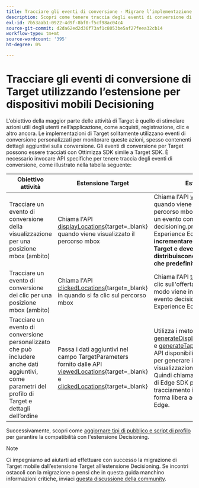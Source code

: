 ```yaml
---
title: Tracciare gli eventi di conversione - Migrare l’implementazione di Adobe Target nell’app mobile a Adobe Journey Optimizer - Estensione Decisioning
description: Scopri come tenere traccia degli eventi di conversione di Adobe Target utilizzando l’estensione Adobe Journey Optimizer - Decisioning Mobile
exl-id: 7b53aab1-0922-4d9f-8bf0-f5cf98ac04c4
source-git-commit: d2da62ed2d36f73af1c8053be5af27feea32cb14
workflow-type: tm+mt
source-wordcount: '395'
ht-degree: 0%

---
```


# Tracciare gli eventi di conversione di Target utilizzando l’estensione per dispositivi mobili Decisioning

L’obiettivo della maggior parte delle attività di Target è quello di stimolare azioni utili degli utenti nell’applicazione, come acquisti, registrazione, clic e altro ancora. Le implementazioni di Target solitamente utilizzano eventi di conversione personalizzati per monitorare queste azioni, spesso contenenti dettagli aggiuntivi sulla conversione. Gli eventi di conversione per Target possono essere tracciati con Ottimizza SDK simile a Target SDK. È necessario invocare API specifiche per tenere traccia degli eventi di conversione, come illustrato nella tabella seguente:

| Obiettivo attività | Estensione Target | Estensione Decisioning |
|---|---|---|
| Tracciare un evento di conversione della visualizzazione per una posizione mbox (ambito) | Chiama l&#39;API [displayLocations](https://developer.adobe.com/client-sdks/solution/adobe-target/api-reference/#displayedlocations){target=_blank} quando viene visualizzato il percorso mbox | Chiama l&#39;API [visualizzato](https://developer.adobe.com/client-sdks/edge/adobe-journey-optimizer-decisioning/#proposition-tracking-using-direct-offer-class-methods){target=_blank} quando viene visualizzata l&#39;offerta per il percorso mbox. In questo modo viene inviato un evento con tipo di evento decisioning.propositionDisplay alla rete Experience Edge. **Questo è essenziale per incrementare i visitatori nelle attività di Target e deve essere fatto quando si distribuiscono offerte di Target sia regolari che predefinite.** |
| Tracciare un evento di conversione dei clic per una posizione mbox (ambito) | Chiama l&#39;API [clickedLocations](https://developer.adobe.com/client-sdks/solution/adobe-target/api-reference/#displayedlocations){target=_blank} in quando si fa clic sul percorso mbox | Chiama l&#39;API [tapped](https://developer.adobe.com/client-sdks/edge/adobe-journey-optimizer-decisioning/#proposition-tracking-using-direct-offer-class-methods){target=_blank} quando fai clic sull&#39;offerta per il percorso mbox. In questo modo viene inviato un evento con tipo di evento decisioning.propositionInteract alla rete Experience Edge. |
| Tracciare un evento di conversione personalizzato che può includere anche dati aggiuntivi, come parametri del profilo di Target e dettagli dell’ordine | Passa i dati aggiuntivi nel campo TargetParameters fornito dalle API [viewedLocations](https://developer.adobe.com/client-sdks/solution/adobe-target/api-reference/#displayedlocations){target=_blank} e [clickedLocations](https://developer.adobe.com/client-sdks/solution/adobe-target/api-reference/#displayedlocations){target=_blank} | Utilizza i metodi pubblici [generateDisplayInteractionXdm](https://developer.adobe.com/client-sdks/edge/adobe-journey-optimizer-decisioning/#proposition-tracking-using-edge-extension-api){target=_blank} e [generateTapInteractionXdm](https://developer.adobe.com/client-sdks/edge/adobe-journey-optimizer-decisioning/#proposition-tracking-using-edge-extension-api){target=_blank} API disponibili in Offer per il percorso mbox per generare i dati formattati XDM per la visualizzazione e fare clic rispettivamente. Quindi chiama l&#39;API [sendEvent](https://developer.adobe.com/client-sdks/edge/edge-network/api-reference/#sendevent){target=_blank} di Edge SDK per inviare questi dati XDM di tracciamento insieme a eventuali dati XDM e a forma libera aggiuntivi alla rete Experience Edge. |


Successivamente, scopri come [aggiornare tipi di pubblico e script di profilo](update-audiences.md) per garantire la compatibilità con l&#39;estensione Decisioning.

>[!NOTE]
>
>Ci impegniamo ad aiutarti ad effettuare con successo la migrazione di Target mobile dall’estensione Target all’estensione Decisioning. Se incontri ostacoli con la migrazione o pensi che in questa guida manchino informazioni critiche, inviaci [questa discussione della community](https://experienceleaguecommunities.adobe.com/t5/adobe-experience-platform-data/tutorial-discussion-migrate-target-from-at-js-to-web-sdk/m-p/575587#M463).
